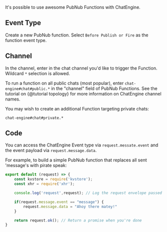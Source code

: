 It's possible to use awesome PubNub Functions with ChatEngine.

## Event Type

Create a new PubNub function. Select ```Before Publish or Fire``` as the
function event type.

## Channel

In the channel, enter in the chat channel you'd like to trigger the Function.
Wildcard ```*``` selection is allowed.

To run a function on all public chats (most popular), enter
```chat-engine#chat#public.*``` in the "channel" field of PubNub Functions. See
the tutorial on {@tutorial topology} for more information on ChatEngine channel names.

You may wish to create an additional Function targeting private chats:
```
chat-engine#chat#private.*
```

## Code

You can access the ChatEngine Event type via ```request.messate.event``` and the
event payload via ```request.message.data```.

For example, to build a simple PubNub function that replaces all sent 'message's with
pirate speak:

```js
export default (request) => {
    const kvstore = require('kvstore');
    const xhr = require('xhr');

    console.log('request',request); // Log the request envelope passed

    if(request.message.event == "message") {
        request.message.data = "Ahoy there matey!"
    }

    return request.ok(); // Return a promise when you're done
}
```

